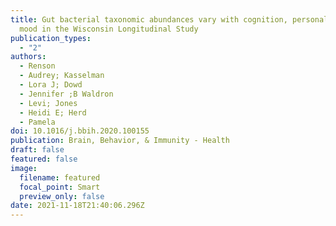 ```yaml
---
title: Gut bacterial taxonomic abundances vary with cognition, personality, and
  mood in the Wisconsin Longitudinal Study
publication_types:
  - "2"
authors:
  - Renson
  - Audrey; Kasselman
  - Lora J; Dowd
  - Jennifer ;B Waldron
  - Levi; Jones
  - Heidi E; Herd
  - Pamela
doi: 10.1016/j.bbih.2020.100155
publication: Brain, Behavior, & Immunity - Health
draft: false
featured: false
image:
  filename: featured
  focal_point: Smart
  preview_only: false
date: 2021-11-18T21:40:06.296Z
---
```

